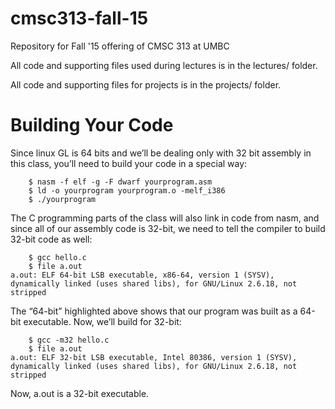 # cmsc313-fall-15
Repository for Fall '15 offering of CMSC 313 at UMBC

All code and supporting files used during lectures is in the lectures/ folder.

All code and supporting files for projects is in the projects/ folder.

# Building Your Code

Since linux GL is 64 bits and we’ll be dealing only with 32 bit assembly in this class, you’ll need to build your code in a special way:

```
	$ nasm -f elf -g -F dwarf yourprogram.asm
	$ ld -o yourprogram yourprogram.o -melf_i386
	$ ./yourprogram
```

The C programming parts of the class will also link in code from nasm, and since all of our assembly code is 32-bit, we need to tell the compiler to build 32-bit code as well:

```
	$ gcc hello.c
	$ file a.out 
a.out: ELF 64-bit LSB executable, x86-64, version 1 (SYSV), dynamically linked (uses shared libs), for GNU/Linux 2.6.18, not stripped
```

The “64-bit” highlighted above shows that our program was built as a 64-bit executable.  Now, we’ll build for 32-bit:

```
	$ gcc -m32 hello.c
	$ file a.out
a.out: ELF 32-bit LSB executable, Intel 80386, version 1 (SYSV), dynamically linked (uses shared libs), for GNU/Linux 2.6.18, not stripped
```

Now, a.out is a 32-bit executable.


